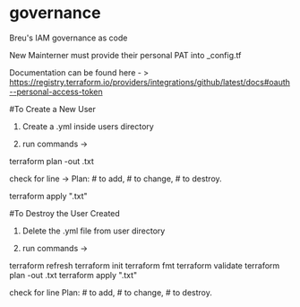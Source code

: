 # governance
Breu's IAM governance as code

New Mainterner must provide their personal PAT into _config.tf

Documentation can be found here - > https://registry.terraform.io/providers/integrations/github/latest/docs#oauth--personal-access-token

#To Create a New User

1. Create a <username>.yml inside users directory

2. run commands -> 
  
terraform plan -out <name>.txt 
  
check for line -> Plan: # to add, # to change, # to destroy.

terraform apply "<name>.txt"

#To Destroy the User Created

1. Delete the <name>.yml file from user directory

2. run commands ->
  
terraform refresh
terraform init
terraform fmt
terraform validate
terraform plan -out <name>.txt
terraform apply "<name>.txt"

check for line Plan: # to add, # to change, # to destroy.


